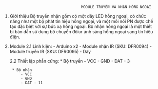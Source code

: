 										MODULE TRUYỀN VÀ NHẬN HỒNG NGOẠI
				
1. Giới thiệu
	Bộ truyền nhận gồm có một dãy LED hồng ngoại, có chức năng như một bộ phát tín hiệu hồng ngoại, và một mối nối PN được chế tạo đặc biệt với sự bức xạ hồng ngoại.
	Bộ nhận hồng ngoại là một thiết bị bán dẫn sử dụng bộ chuyển đôiur ánh sáng hồng ngoại sang tín hiệu điện.

2. Module
	2.1 Linh kiện:
		- Arduino x2
		- Module nhận IR (SKU: DFR0094)
		- Module truyền IR (SKU: DFR0095)
		- Dây
	
	2.2 Thiết lập phần cứng:
		* Bộ truyền 
			- VCC
			- GND
			- DAT - 3

		* Bộ nhận
			- VCC
			- GND
			- DAT - 11
			